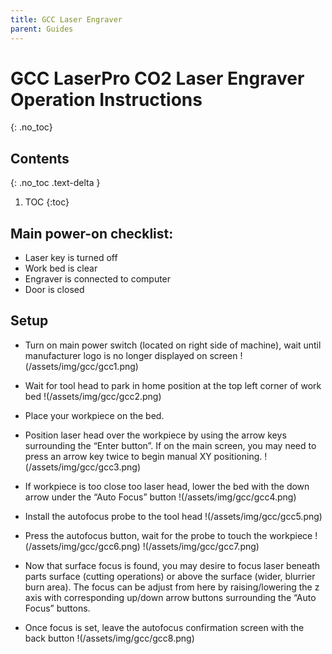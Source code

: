 ```yaml
---
title: GCC Laser Engraver
parent: Guides
---
```

# GCC LaserPro CO2 Laser Engraver Operation Instructions
{: .no_toc}

## Contents
{: .no_toc .text-delta }
1. TOC
{:toc}

## Main power-on checklist:
- Laser key is turned off
- Work bed is clear
- Engraver is connected to computer
- Door is closed

## Setup
- Turn on main power switch (located on right side of machine), wait until manufacturer logo is no longer displayed on screen
!(/assets/img/gcc/gcc1.png)
- Wait for tool head to park in home position at the top left corner of work bed
!(/assets/img/gcc/gcc2.png)
- Place your workpiece on the bed.
- Position laser head over the workpiece by using the arrow keys surrounding the “Enter button”. If on the main screen, you may need to press an arrow key twice to begin manual XY positioning.
!(/assets/img/gcc/gcc3.png)
- If workpiece is too close too laser head, lower the bed with the down arrow under the “Auto Focus” button
!(/assets/img/gcc/gcc4.png)
- Install the autofocus probe to the tool head
!(/assets/img/gcc/gcc5.png)
- Press the autofocus button, wait for the probe to touch the workpiece
!(/assets/img/gcc/gcc6.png) !(/assets/img/gcc/gcc7.png)
- Now that surface focus is found, you may desire to focus laser beneath parts surface (cutting operations) or above the surface (wider, blurrier burn area). The focus can be adjust from here by raising/lowering the z axis with corresponding up/down arrow buttons surrounding the “Auto Focus” buttons.

- Once focus is set, leave the autofocus confirmation screen with the back button
!(/assets/img/gcc/gcc8.png)
